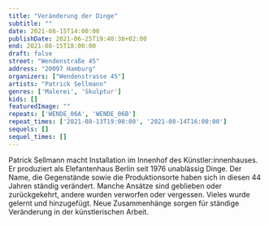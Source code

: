 ```yaml
---
title: "Veränderung der Dinge"
subtitle: ""
date: 2021-08-15T14:00:00
publishDate: 2021-06-25T19:40:36+02:00
end: 2021-08-15T18:00:00
draft: false
street: "Wendenstraße 45"
address: "20097 Hamburg"
organizers: ["Wendenstrasse 45"]
artists: "Patrick Sellmann"
genres: ['Malerei', 'Skulptur']
kids: []
featuredImage: ""
repeats: ['WENDE_06A', 'WENDE_06B']
repeat_times: ['2021-08-13T19:00:00', '2021-08-14T16:00:00']
sequels: []
sequel_times: []
---
```


Patrick Sellmann macht Installation im Innenhof des Künstler:innenhauses. Er produziert als Elefantenhaus Berlin seit 1976 unablässig Dinge. Der Name, die Gegenstände sowie die Produktionsorte haben sich in diesen 44 Jahren ständig verändert. Manche Ansätze sind geblieben oder zurückgekehrt, andere wurden verworfen oder vergessen. Vieles wurde gelernt und hinzugefügt. Neue Zusammenhänge sorgen für ständige Veränderung in der künstlerischen Arbeit.
